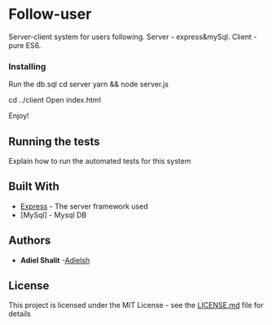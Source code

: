 # Follow-user
Server-client system for users following.
Server - express&mySql.
Client - pure ES6.


### Installing

Run the db.sql
cd server
yarn && node server.js

cd ../client
Open index.html

Enjoy!

## Running the tests

Explain how to run the automated tests for this system

## Built With

* [Express](http://www.dropwizard.io/1.0.2/docs/) - The server framework used
* [MySql] - Mysql DB

## Authors

* **Adiel Shalit** -[Adielsh](https://github.com/adielsh)

## License

This project is licensed under the MIT License - see the [LICENSE.md](LICENSE.md) file for details




